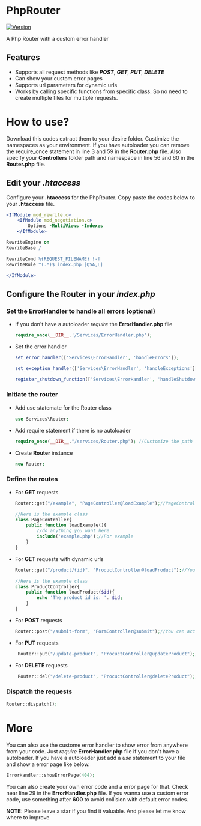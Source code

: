 # PhpRouter
[![Version](https://img.shields.io/badge/version-1.0.0-blue.svg)](https://github.com/rionislam/PhpRouter/releases/tag/v1.0.0)

A Php Router with a custom error handler

## Features

- Supports all request methods like **_POST_**, **_GET_**, **_PUT_**, **_DELETE_**
- Can show your custom error pages
- Supports url parameters for dynamic urls
- Works by calling specific functions from specific class. So no need to create multiple files for multiple requests.

# How to use?

Download this codes extract them to your desire folder. Custimize the namespaces as your environment. If you have autoloader you can remove the require_once statement in line 3 and 59 in the **Router.php** file. Also specify your **Controllers** folder path and namespace in line 56 and 60 in the **Router.php** file.

## Edit your _.htaccess_

Configure your **.htaccess** for the PhpRouter. Copy paste the codes below to your **.htaccess** file.

```apache
<IfModule mod_rewrite.c>
    <IfModule mod_negotiation.c>
        Options -MultiViews -Indexes
    </IfModule>

RewriteEngine on
RewriteBase /

RewriteCond %{REQUEST_FILENAME} !-f
RewriteRule ^(.*)$ index.php [QSA,L]

</IfModule>
```

## Configure the Router in your _index.php_

### Set the ErrorHandler to handle all errors (optional)

- If you don't have a autoloader *require* the **ErrorHandler.php** file

    ```php
    require_once(__DIR__.'/Services/ErrorHandler.php');
    ```

- Set the error handler
    ```php
    set_error_handler(['Services\ErrorHandler', 'handleErrors']);

    set_exception_handler(['Services\ErrorHandler', 'handleExceptions']);

    register_shutdown_function(['Services\ErrorHandler', 'handleShutdown']);
    ```

### Initiate the router

- Add use statemate for the Router class
    ```php
    use Services\Router;
    ```
- Add require statement if there is no autoloader
    ```php
    require_once(__DIR__."/services/Router.php"); //Customize the path as your file structure
    ```
- Create **Router** instance
    ```php
    new Router;
    ```
    


### Define the routes

- For **GET** requests
    ```php
    Router::get("/example", "PageController@loadExample");//PageController is a class and the loadExample is a function inside that
    ```

    ```php
    //Here is the example class
    class PageController{
        public function loadExample(){
            //do anything you want here
            include('example.php');//For example
        }
    }
    ```
- For **GET** requests with dynamic urls
    ```php
    Router::get("/product/{id}", "ProductController@loadProduct");//You can directly access the id in the loadProduct function as the code below
    ```

    ```php
    //Here is the example class
    class ProductController{
        public function loadProduct($id){
            echo 'The product id is: '. $id;
        }
    }
    ```

- For **POST** requests
    ```php
    Router::post("/submit-form", "FormController@submit");//You can access the POST data inside the submit function normally
    ```

- For **PUT** requests
    ```php
     Router::put("/update-product", "ProcuctController@updateProduct");//You can access the PUT data inside the submit function from the php input
    ```
- For **DELETE** requests
    ```php
     Router::del("/delete-product", "ProcuctController@deleteProduct");//You can access the DELETE data inside the submit function from the php input
    ```

### Dispatch the requests

```php
Router::dispatch();
```

# More
You can also use the custome error handler to show error from anywhere from your code. Just *require*
**ErrorHandler.php** file if you don't have a autoloader. If you have a autoloader just add a *use* statement to your file and show a error page like below.

```php
ErrorHandler::showErrorPage(404);
```

You can also create your own error code and a error page for that. Check near line 29 in the **ErrorHandler.php** file. If you wanna use a custom error code, use something after **600** to avoid collision with default error codes.

**NOTE:** Please leave a star if you find it valuable. And please let me know where to improve

